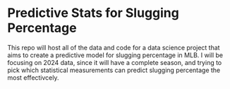 # Predictive Stats for Slugging Percentage

This repo will host all of the data and code for a data science project that aims to create a predictive model for slugging percentage in MLB.
I will be focusing on 2024 data, since it will have a complete season, and trying to pick which statistical measurements can predict slugging percentage the most effectivcely.